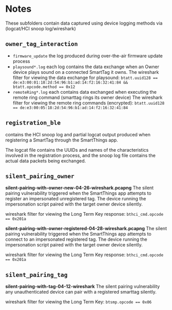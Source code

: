 
# Notes

These subfolders contain data captured using device logging methods via (logcat/HCI snoop log/wireshark)

## ``owner_tag_interaction``

+ ``firmware_update`` the log produced during over-the-air firmware update process
+ ``playsound*.log`` each log contains the data exchange when an Owner device plays sound on a connected SmartTag it owns.
The wireshark filter for viewing the data exchange for playsound:
``
btatt.uuid128 == de:e3:00:01:18:2d:54:96:b1:ad:14:f2:16:32:41:84 && btatt.opcode.method == 0x12
``
+ ``remoteRing*.log``  each contains data exchanged when executing the remote ring command (smarttag rings its owner device)
The wireshark filter for viewing the remote ring commands (encrypted):
``
btatt.uuid128 == de:e3:00:05:18:2d:54:96:b1:ad:14:f2:16:32:41:84
``


## ``registration_ble``
contains the HCI snoop log and partial logcat output produced when registering a SmartTag through the SmartThings app. 

The logcat file contains the UUIDs and names of the characteristics involved in the registration process, and the snoop log file contains the actual data packets being exchanged.


## ``silent_pairing_owner``

**silent-pairing-with-owner-new-04-26-wireshark.pcapng** The silent pairing vulnerability triggered when the SmartThings app attempts to register an impersonated unregistered tag. The device running the impersonation script paired with the target owner device silently.

wireshark filter for viewing the Long Term Key response:
``
bthci_cmd.opcode == 0x201a
``

**silent-pairing-with-owner-registered-04-28-wireshark.pcapng** The silent pairing vulnerability triggered when the SmartThings app attempts to connect to an impersonated registered tag. The device running the impersonation script paired with the target owner device silently.

wireshark filter for viewing the Long Term Key response:
``
bthci_cmd.opcode == 0x201a
``



## ``silent_pairing_tag``

**silent-pairing-with-tag-04-12-wireshark** The silent pairing vulnerability any unauthenticated device can pair with a registered smarttag silently.

wireshark filter for viewing the Long Term Key:
``
btsmp.opcode == 0x06
``
